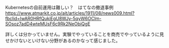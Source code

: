 Kubernetesの自前運用は難しい？　はてなの撤退事例
https://www.atmarkit.co.jp/ait/articles/1911/08/news009.html?fbclid=IwAR0HRfQukiEgU8WJy-5qyW6OClm-SOsoz7adD4wteMUsF6c9Rk2NeObiQgE

詳しくは分かっていません。実験でやっていることを商売でやっているように見せかけないといけない分野があるのかなって感じました。
